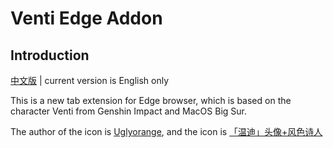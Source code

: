 # Venti Edge Addon

## Introduction

[中文版](./readme_zh.md) | current version is English only

This is a new tab extension for Edge browser, which is based on the character Venti from Genshin Impact and MacOS Big Sur.

The author of the icon is [Uglyorange](https://www.miyoushe.com/ys/accountCenter/postList?id=83163901), and the icon is [「温迪」头像+风色诗人](https://www.miyoushe.com/ys/article/29843610)
